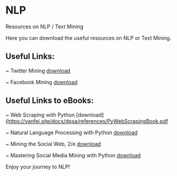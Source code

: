 # NLP
Resources on NLP / Text Mining

Here you can download the useful resources on NLP or Text Mining.

## Useful Links:

~ Twitter Mining [download](https://marcobonzanini.com/2015/03/02/mining-twitter-data-with-python-part-1/)

~ Facebook Mining [download](https://towardsdatascience.com/how-to-use-facebook-graph-api-and-extract-data-using-python-1839e19d6999)


## Useful Links to eBooks:

~ Web Scraping with Python [download](https://yanfei.site/docs/dpsa/references/PyWebScrapingBook.pdf

~ Natural Language Processing with Python [download](http://www.datascienceassn.org/sites/default/files/Natural%20Language%20Processing%20with%20Python.pdf)

~ Mining the Social Web, 2/e [download](https://www.webpages.uidaho.edu/~stevel/504/Mining-the-Social-Web-2nd-Edition.pdf)

~ Mastering Social Media Mining with Python [download](https://github.com/zll17/syncrepo/blob/master/Mastering%20Social%20Media%20Mining%20with%20Python.pdf)
 

Enjoy your journey to NLP!
